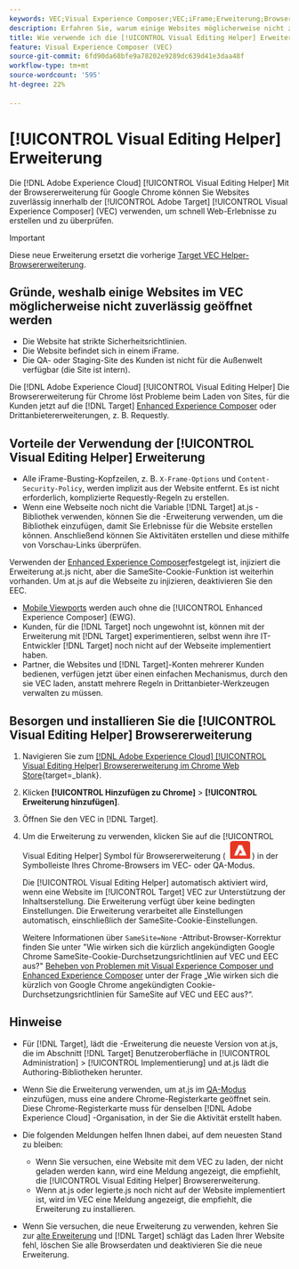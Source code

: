 ```yaml
---
keywords: VEC;Visual Experience Composer;VEC;iFrame;Erweiterung;Browser
description: Erfahren Sie, warum einige Websites möglicherweise nicht zuverlässig in der [!UICONTROL Visual Experience Composer] (VEC). Die [!UICONTROL Visual Editing Helper] Mit der Browsererweiterung können Sie Websites zuverlässig im VEC laden.
title: Wie verwende ich die [!UICONTROL Visual Editing Helper] Erweiterung?
feature: Visual Experience Composer (VEC)
source-git-commit: 6fd90da68bfe9a78202e9289dc639d41e3daa48f
workflow-type: tm+mt
source-wordcount: '595'
ht-degree: 22%

---
```


# [!UICONTROL Visual Editing Helper] Erweiterung

Die [!DNL Adobe Experience Cloud] [!UICONTROL Visual Editing Helper] Mit der Browsererweiterung für Google Chrome können Sie Websites zuverlässig innerhalb der [!UICONTROL Adobe Target] [!UICONTROL Visual Experience Composer] (VEC) verwenden, um schnell Web-Erlebnisse zu erstellen und zu überprüfen.

>[!IMPORTANT]
>
>Diese neue Erweiterung ersetzt die vorherige [Target VEC Helper-Browsererweiterung](/help/main/c-experiences/c-visual-experience-composer/r-troubleshoot-composer/vec-helper-browser-extension.md).

## Gründe, weshalb einige Websites im VEC möglicherweise nicht zuverlässig geöffnet werden

* Die Website hat strikte Sicherheitsrichtlinien.
* Die Website befindet sich in einem iFrame.
* Die QA- oder Staging-Site des Kunden ist nicht für die Außenwelt verfügbar (die Site ist intern).

Die [!DNL Adobe Experience Cloud] [!UICONTROL Visual Editing Helper] Die Browsererweiterung für Chrome löst Probleme beim Laden von Sites, für die Kunden jetzt auf die [!DNL Target] [Enhanced Experience Composer](/help/main/administrating-target/visual-experience-composer-set-up.md#eec) oder Drittanbietererweiterungen, z. B. Requestly.

## Vorteile der Verwendung der [!UICONTROL Visual Editing Helper] Erweiterung

* Alle iFrame-Busting-Kopfzeilen, z. B. `X-Frame-Options` und `Content-Security-Policy`, werden implizit aus der Website entfernt. Es ist nicht erforderlich, komplizierte Requestly-Regeln zu erstellen.
* Wenn eine Webseite noch nicht die Variable [!DNL Target] at.js -Bibliothek verwenden, können Sie die -Erweiterung verwenden, um die Bibliothek einzufügen, damit Sie Erlebnisse für die Website erstellen können. Anschließend können Sie Aktivitäten erstellen und diese mithilfe von Vorschau-Links überprüfen.

Verwenden der [Enhanced Experience Composer](/help/main/administrating-target/visual-experience-composer-set-up.md#eec)festgelegt ist, injiziert die Erweiterung at.js nicht, aber die SameSite-Cookie-Funktion ist weiterhin vorhanden. Um at.js auf die Webseite zu injizieren, deaktivieren Sie den EEC.

* [Mobile Viewports](/help/main/c-experiences/c-visual-experience-composer/mobile-viewports.md) werden auch ohne die [!UICONTROL Enhanced Experience Composer] (EWG).
* Kunden, für die [!DNL Target] noch ungewohnt ist, können mit der Erweiterung mit [!DNL Target] experimentieren, selbst wenn ihre IT-Entwickler [!DNL Target] noch nicht auf der Webseite implementiert haben.
* Partner, die Websites und [!DNL Target]-Konten mehrerer Kunden bedienen, verfügen jetzt über einen einfachen Mechanismus, durch den sie VEC laden, anstatt mehrere Regeln in Drittanbieter-Werkzeugen verwalten zu müssen.

## Besorgen und installieren Sie die [!UICONTROL Visual Editing Helper] Browsererweiterung

1. Navigieren Sie zum [[!DNL Adobe Experience Cloud] [!UICONTROL Visual Editing Helper] Browsererweiterung im Chrome Web Store](https://chrome.google.com/webstore/detail/adobe-experience-cloud-vi/kgmjjkfjacffaebgpkpcllakjifppnca){target=_blank}.
1. Klicken **[!UICONTROL Hinzufügen zu Chrome]** > **[!UICONTROL Erweiterung hinzufügen]**.
1. Öffnen Sie den VEC in [!DNL Target].
1. Um die Erweiterung zu verwenden, klicken Sie auf die [!UICONTROL Visual Editing Helper] Symbol für Browsererweiterung ( ![Symbol &quot;Visual Editing Extension&quot;](/help/main/c-experiences/c-visual-experience-composer/r-troubleshoot-composer/assets/visual-editing-helper.png) ) in der Symbolleiste Ihres Chrome-Browsers im VEC- oder QA-Modus.

   Die [!UICONTROL Visual Editing Helper] automatisch aktiviert wird, wenn eine Website im [!UICONTROL Target] VEC zur Unterstützung der Inhaltserstellung. Die Erweiterung verfügt über keine bedingten Einstellungen. Die Erweiterung verarbeitet alle Einstellungen automatisch, einschließlich der SameSite-Cookie-Einstellungen.

   Weitere Informationen über `SameSite=None` -Attribut-Browser-Korrektur finden Sie unter &quot;Wie wirken sich die kürzlich angekündigten Google Chrome SameSite-Cookie-Durchsetzungsrichtlinien auf VEC und EEC aus?&quot; [Beheben von Problemen mit Visual Experience Composer und Enhanced Experience Composer](/help/main/c-experiences/c-visual-experience-composer/r-troubleshoot-composer/issues-related-to-the-visual-experience-composer-vec-and-enhanced-experience-composer-eec.md) unter der Frage „Wie wirken sich die kürzlich von Google Chrome angekündigten Cookie-Durchsetzungsrichtlinien für SameSite auf VEC und EEC aus?“.

## Hinweise

* Für [!DNL Target], lädt die -Erweiterung die neueste Version von at.js, die im Abschnitt [!DNL Target] Benutzeroberfläche in [!UICONTROL Administration] > [!UICONTROL Implementierung] und at.js lädt die Authoring-Bibliotheken herunter.
* Wenn Sie die Erweiterung verwenden, um at.js im [QA-Modus](/help/main/c-activities/c-activity-qa/activity-qa.md) einzufügen, muss eine andere Chrome-Registerkarte geöffnet sein. Diese Chrome-Registerkarte muss für denselben [!DNL Adobe Experience Cloud] -Organisation, in der Sie die Aktivität erstellt haben.
* Die folgenden Meldungen helfen Ihnen dabei, auf dem neuesten Stand zu bleiben:

   * Wenn Sie versuchen, eine Website mit dem VEC zu laden, der nicht geladen werden kann, wird eine Meldung angezeigt, die empfiehlt, die [!UICONTROL Visual Editing Helper] Browsererweiterung.
   * Wenn at.js oder legierte.js noch nicht auf der Website implementiert ist, wird im VEC eine Meldung angezeigt, die empfiehlt, die Erweiterung zu installieren.
* Wenn Sie versuchen, die neue Erweiterung zu verwenden, kehren Sie zur [alte Erweiterung](/help/main/c-experiences/c-visual-experience-composer/r-troubleshoot-composer/vec-helper-browser-extension.md) und [!DNL Target] schlägt das Laden Ihrer Website fehl, löschen Sie alle Browserdaten und deaktivieren Sie die neue Erweiterung.




